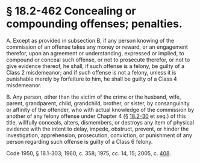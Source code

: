 # § 18.2-462 Concealing or compounding offenses; penalties.

<p>A. Except as provided in subsection B, if any person knowing of the commission of an offense takes any money or reward, or an engagement therefor, upon an agreement or understanding, expressed or implied, to compound or conceal such offense, or not to prosecute therefor, or not to give evidence thereof, he shall, if such offense is a felony, be guilty of a Class 2 misdemeanor; and if such offense is not a felony, unless it is punishable merely by forfeiture to him, he shall be guilty of a Class 4 misdemeanor.</p><p>B. Any person, other than the victim of the crime or the husband, wife, parent, grandparent, child, grandchild, brother, or sister, by consanguinity or affinity of the offender, who with actual knowledge of the commission by another of any felony offense under Chapter 4 (§ <a href='http://law.lis.virginia.gov/vacode/18.2-30/'>18.2-30</a> et seq.) of this title, willfully conceals, alters, dismembers, or destroys any item of physical evidence with the intent to delay, impede, obstruct, prevent, or hinder the investigation, apprehension, prosecution, conviction, or punishment of any person regarding such offense is guilty of a Class 6 felony.</p><p>Code 1950, § 18.1-303; 1960, c. 358; 1975, cc. 14, 15; 2005, c. <a href='http://lis.virginia.gov/cgi-bin/legp604.exe?051+ful+CHAP0408'>408</a>.</p>